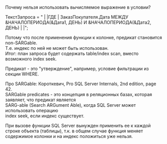 
Почему нельзя использовать вычисляемое выражение в условии?

ТекстЗапроса = "
|
|ГДЕ
|   ЗаказПокупателя.Дата МЕЖДУ &НАЧАЛОПЕРИОДА(&Дата1, ДЕНЬ) И &НАЧАЛОПЕРИОДА(&Дата2, ДЕНЬ)
|
|";

Потому что после применения функции к колонке, предикат становится non-SARGable.  
Т.е. индекс по ней не может быть использован.  
Итог: план запроса будет содержать table/index scan, вместо возможного index seek.  

Предикат - это "утверждение", например, условие фильтрации из секции WHERE.  

Про SARGable: Короткевич, Pro SQL Server Internals, 2nd edition, page 42.  
SARGable predicates - это концепция в реляционных базах, которая заявляет, что предикат является  
SARG-able (Search ARGument Able), когда SQL Server может использовать операцию  
index seek, если индекс существует.  

При вызове функции SQL Server вынужден применить ее к каждой строке объекта (таблицы), т.к. в общем случае функция меняет содержимое колонки и на индекс положиться уже нельзя.  

